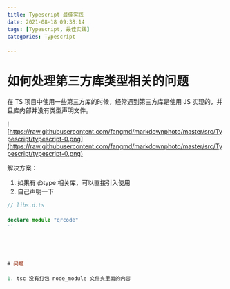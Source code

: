 ```yaml
---
title: Typescript 最佳实践
date: 2021-08-18 09:38:14
tags: [Typescript, 最佳实践]
categories: Typescript

---
```


# 如何处理第三方库类型相关的问题

在 TS 项目中使用一些第三方库的时候，经常遇到第三方库是使用 JS 实现的，并且库内部并没有类型声明文件。

![https://raw.githubusercontent.com/fangmd/markdownphoto/master/src/Typescript/typescript-0.png](https://raw.githubusercontent.com/fangmd/markdownphoto/master/src/Typescript/typescript-0.png)

解决方案：

1. 如果有 @type 相关库，可以直接引入使用
2. 自己声明一下

```ts
// libs.d.ts

declare module "qrcode"
``




# 问题

1. tsc 没有打包 node_module 文件夹里面的内容
